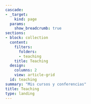 ```yaml
---
cascade:
- _target:
    kind: page
  params:
    show_breadcrumb: true
sections:
- block: collection
  content:
    filters:
      folders:
      - teaching
    title: Teaching
  design:
    columns: 2
    view: article-grid
  id: teaching
summary: "Mis cursos y conferencias"
title: Teaching
type: landing
---
```

